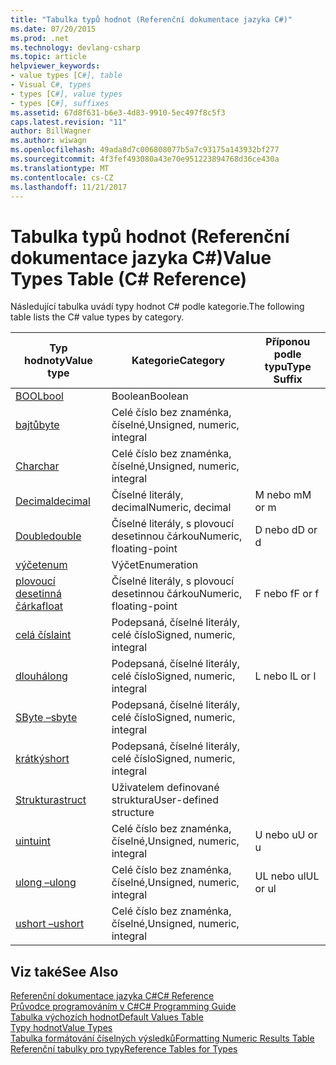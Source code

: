 ```yaml
---
title: "Tabulka typů hodnot (Referenční dokumentace jazyka C#)"
ms.date: 07/20/2015
ms.prod: .net
ms.technology: devlang-csharp
ms.topic: article
helpviewer_keywords:
- value types [C#], table
- Visual C#, types
- types [C#], value types
- types [C#], suffixes
ms.assetid: 67d8f631-b6e3-4d83-9910-5ec497f8c5f3
caps.latest.revision: "11"
author: BillWagner
ms.author: wiwagn
ms.openlocfilehash: 49ada8d7c006808077b5a7c93175a143932bf277
ms.sourcegitcommit: 4f3fef493080a43e70e951223894768d36ce430a
ms.translationtype: MT
ms.contentlocale: cs-CZ
ms.lasthandoff: 11/21/2017
---
```

# <a name="value-types-table-c-reference"></a><span data-ttu-id="13c84-102">Tabulka typů hodnot (Referenční dokumentace jazyka C#)</span><span class="sxs-lookup"><span data-stu-id="13c84-102">Value Types Table (C# Reference)</span></span>
<span data-ttu-id="13c84-103">Následující tabulka uvádí typy hodnot C# podle kategorie.</span><span class="sxs-lookup"><span data-stu-id="13c84-103">The following table lists the C# value types by category.</span></span>  
  
|<span data-ttu-id="13c84-104">Typ hodnoty</span><span class="sxs-lookup"><span data-stu-id="13c84-104">Value type</span></span>|<span data-ttu-id="13c84-105">Kategorie</span><span class="sxs-lookup"><span data-stu-id="13c84-105">Category</span></span>|<span data-ttu-id="13c84-106">Příponou podle typu</span><span class="sxs-lookup"><span data-stu-id="13c84-106">Type Suffix</span></span>|  
|----------------|--------------|-----------------|  
|[<span data-ttu-id="13c84-107">BOOL</span><span class="sxs-lookup"><span data-stu-id="13c84-107">bool</span></span>](../../../csharp/language-reference/keywords/bool.md)|<span data-ttu-id="13c84-108">Boolean</span><span class="sxs-lookup"><span data-stu-id="13c84-108">Boolean</span></span>||  
|[<span data-ttu-id="13c84-109">bajtů</span><span class="sxs-lookup"><span data-stu-id="13c84-109">byte</span></span>](../../../csharp/language-reference/keywords/byte.md)|<span data-ttu-id="13c84-110">Celé číslo bez znaménka, číselné,</span><span class="sxs-lookup"><span data-stu-id="13c84-110">Unsigned, numeric, integral</span></span>||  
|[<span data-ttu-id="13c84-111">Char</span><span class="sxs-lookup"><span data-stu-id="13c84-111">char</span></span>](../../../csharp/language-reference/keywords/char.md)|<span data-ttu-id="13c84-112">Celé číslo bez znaménka, číselné,</span><span class="sxs-lookup"><span data-stu-id="13c84-112">Unsigned, numeric, integral</span></span>||  
|[<span data-ttu-id="13c84-113">Decimal</span><span class="sxs-lookup"><span data-stu-id="13c84-113">decimal</span></span>](../../../csharp/language-reference/keywords/decimal.md)|<span data-ttu-id="13c84-114">Číselné literály, decimal</span><span class="sxs-lookup"><span data-stu-id="13c84-114">Numeric, decimal</span></span>|<span data-ttu-id="13c84-115">M nebo m</span><span class="sxs-lookup"><span data-stu-id="13c84-115">M or m</span></span>|  
|[<span data-ttu-id="13c84-116">Double</span><span class="sxs-lookup"><span data-stu-id="13c84-116">double</span></span>](../../../csharp/language-reference/keywords/double.md)|<span data-ttu-id="13c84-117">Číselné literály, s plovoucí desetinnou čárkou</span><span class="sxs-lookup"><span data-stu-id="13c84-117">Numeric, floating-point</span></span>|<span data-ttu-id="13c84-118">D nebo d</span><span class="sxs-lookup"><span data-stu-id="13c84-118">D or d</span></span>|  
|[<span data-ttu-id="13c84-119">výčet</span><span class="sxs-lookup"><span data-stu-id="13c84-119">enum</span></span>](../../../csharp/language-reference/keywords/enum.md)|<span data-ttu-id="13c84-120">Výčet</span><span class="sxs-lookup"><span data-stu-id="13c84-120">Enumeration</span></span>||  
|[<span data-ttu-id="13c84-121">plovoucí desetinná čárka</span><span class="sxs-lookup"><span data-stu-id="13c84-121">float</span></span>](../../../csharp/language-reference/keywords/float.md)|<span data-ttu-id="13c84-122">Číselné literály, s plovoucí desetinnou čárkou</span><span class="sxs-lookup"><span data-stu-id="13c84-122">Numeric, floating-point</span></span>|<span data-ttu-id="13c84-123">F nebo f</span><span class="sxs-lookup"><span data-stu-id="13c84-123">F or f</span></span>|  
|[<span data-ttu-id="13c84-124">celá čísla</span><span class="sxs-lookup"><span data-stu-id="13c84-124">int</span></span>](../../../csharp/language-reference/keywords/int.md)|<span data-ttu-id="13c84-125">Podepsaná, číselné literály, celé číslo</span><span class="sxs-lookup"><span data-stu-id="13c84-125">Signed, numeric, integral</span></span>||  
|[<span data-ttu-id="13c84-126">dlouhá</span><span class="sxs-lookup"><span data-stu-id="13c84-126">long</span></span>](../../../csharp/language-reference/keywords/long.md)|<span data-ttu-id="13c84-127">Podepsaná, číselné literály, celé číslo</span><span class="sxs-lookup"><span data-stu-id="13c84-127">Signed, numeric, integral</span></span>|<span data-ttu-id="13c84-128">L nebo l</span><span class="sxs-lookup"><span data-stu-id="13c84-128">L or l</span></span>|  
|[<span data-ttu-id="13c84-129">SByte –</span><span class="sxs-lookup"><span data-stu-id="13c84-129">sbyte</span></span>](../../../csharp/language-reference/keywords/sbyte.md)|<span data-ttu-id="13c84-130">Podepsaná, číselné literály, celé číslo</span><span class="sxs-lookup"><span data-stu-id="13c84-130">Signed, numeric, integral</span></span>||  
|[<span data-ttu-id="13c84-131">krátký</span><span class="sxs-lookup"><span data-stu-id="13c84-131">short</span></span>](../../../csharp/language-reference/keywords/short.md)|<span data-ttu-id="13c84-132">Podepsaná, číselné literály, celé číslo</span><span class="sxs-lookup"><span data-stu-id="13c84-132">Signed, numeric, integral</span></span>||  
|[<span data-ttu-id="13c84-133">Struktura</span><span class="sxs-lookup"><span data-stu-id="13c84-133">struct</span></span>](../../../csharp/language-reference/keywords/struct.md)|<span data-ttu-id="13c84-134">Uživatelem definované struktura</span><span class="sxs-lookup"><span data-stu-id="13c84-134">User-defined structure</span></span>||  
|[<span data-ttu-id="13c84-135">uint</span><span class="sxs-lookup"><span data-stu-id="13c84-135">uint</span></span>](../../../csharp/language-reference/keywords/uint.md)|<span data-ttu-id="13c84-136">Celé číslo bez znaménka, číselné,</span><span class="sxs-lookup"><span data-stu-id="13c84-136">Unsigned, numeric, integral</span></span>|<span data-ttu-id="13c84-137">U nebo u</span><span class="sxs-lookup"><span data-stu-id="13c84-137">U or u</span></span>|  
|[<span data-ttu-id="13c84-138">ulong –</span><span class="sxs-lookup"><span data-stu-id="13c84-138">ulong</span></span>](../../../csharp/language-reference/keywords/ulong.md)|<span data-ttu-id="13c84-139">Celé číslo bez znaménka, číselné,</span><span class="sxs-lookup"><span data-stu-id="13c84-139">Unsigned, numeric, integral</span></span>|<span data-ttu-id="13c84-140">UL nebo ul</span><span class="sxs-lookup"><span data-stu-id="13c84-140">UL or ul</span></span>|  
|[<span data-ttu-id="13c84-141">ushort –</span><span class="sxs-lookup"><span data-stu-id="13c84-141">ushort</span></span>](../../../csharp/language-reference/keywords/ushort.md)|<span data-ttu-id="13c84-142">Celé číslo bez znaménka, číselné,</span><span class="sxs-lookup"><span data-stu-id="13c84-142">Unsigned, numeric, integral</span></span>||  
  
## <a name="see-also"></a><span data-ttu-id="13c84-143">Viz také</span><span class="sxs-lookup"><span data-stu-id="13c84-143">See Also</span></span>  
 [<span data-ttu-id="13c84-144">Referenční dokumentace jazyka C#</span><span class="sxs-lookup"><span data-stu-id="13c84-144">C# Reference</span></span>](../../../csharp/language-reference/index.md)  
 [<span data-ttu-id="13c84-145">Průvodce programováním v C#</span><span class="sxs-lookup"><span data-stu-id="13c84-145">C# Programming Guide</span></span>](../../../csharp/programming-guide/index.md)  
 [<span data-ttu-id="13c84-146">Tabulka výchozích hodnot</span><span class="sxs-lookup"><span data-stu-id="13c84-146">Default Values Table</span></span>](../../../csharp/language-reference/keywords/default-values-table.md)  
 [<span data-ttu-id="13c84-147">Typy hodnot</span><span class="sxs-lookup"><span data-stu-id="13c84-147">Value Types</span></span>](../../../csharp/language-reference/keywords/value-types.md)  
 [<span data-ttu-id="13c84-148">Tabulka formátování číselných výsledků</span><span class="sxs-lookup"><span data-stu-id="13c84-148">Formatting Numeric Results Table</span></span>](../../../csharp/language-reference/keywords/formatting-numeric-results-table.md)  
 [<span data-ttu-id="13c84-149">Referenční tabulky pro typy</span><span class="sxs-lookup"><span data-stu-id="13c84-149">Reference Tables for Types</span></span>](../../../csharp/language-reference/keywords/reference-tables-for-types.md)
